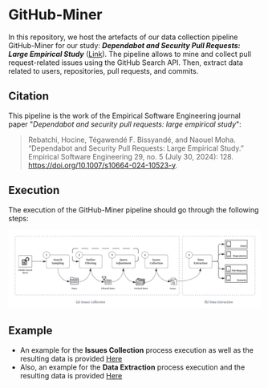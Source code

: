 # GitHub-Miner
In this repository, we host the artefacts of our data collection pipeline GitHub-Miner for our study: **_Dependabot and Security Pull Requests: Large Empirical Study_** ([Link](https://rdcu.be/dPwfw)).
The pipeline allows to mine and collect pull request-related issues using the GitHub Search API. Then, extract data related to users, repositories, pull requests, and commits.

## Citation
This pipeline is the work of the Empirical Software Engineering journal paper "_Dependabot and security pull requests: large empirical study_":

> Rebatchi, Hocine, Tégawendé F. Bissyandé, and Naouel Moha. “Dependabot and Security Pull Requests: Large Empirical Study.” Empirical Software Engineering 29, no. 5 (July 30, 2024): 128. https://doi.org/10.1007/s10664-024-10523-y.


## Execution
The execution of the GitHub-Miner pipeline should go through the following steps:

![GitHub-Miner Pipeline](GitHub-Miner-Process.png?raw=true)


## Example
- An example for the **Issues Collection** process execution as well as the resulting data is provided [Here](Issues-Collection/Example/Example.js)
- Also, an example for the **Data Extraction** process execution and the resulting data is provided [Here](Data-Extraction/DataExtractor.ipynb)

